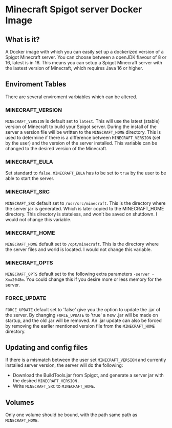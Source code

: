 # Minecraft Spigot server Docker Image
## What is it?
A Docker image with which you can easily set up a dockerized version of a Spigot Minecraft server. You can choose between a openJDK flavour of 8 or 16, latest is in 16. This means you can setup a Spigot Minecraft server with the lastest version of Minecraft, which requires Java 16 or higher.


## Enviroment Tables
There are several enviroment varbiables which can be altered.

### MINECRAFT_VERSION
`MINECRAFT_VERSION` is default set to `latest`. This will use the latest (stable) version of Minecraft to build your Spigot server. During the install of the server a version file will be written to the `MINECRAFT_HOME` directory. This is used to determine if there is a difference between `MINECRAFT_VERSION` (set by the user) and the version of the server installed. This variable can be changed to the desired version of the Minecraft.

### MINECRAFT_EULA
Set standard to `false`. `MINECRAFT_EULA` has to be set to `true` by the user to be able to start the server.

### MINECRAFT_SRC
`MINECRAFT_SRC` default set to `/usr/src/minecraft`. This is the directory where the server jar is generated. Which is later copied to the MINECRAFT_HOME directory. This directory is stateless, and won't be saved on shutdown. I would not change this variable.

### MINECRAFT_HOME
`MINECRAFT_HOME` default set to `/opt/minecraft`. This is the directory where the server files and world is located. I would not change this variable.

### MINECRAFT_OPTS
`MINECRAFT_OPTS` default set to the following extra parameters `-server -Xmx2048m`. You could change this if you desire more or less memory for the server.

### FORCE_UPDATE
`FORCE_UPDATE` default set to 'false' give you the option to update the .jar of the server. By changing `FORCE_UPDATE` to 'true' a new .jar will be made on startup, and the old .jar will be removed. An .jar update can also be forced by removing the earlier mentioned version file from the `MINECRAFT_HOME` directory. 

## Updating and config files
If there is a mismatch between the user set `MINECRAFT_VERSION` and currently installed server version, the server will do the following:
- Download the BuildTools.jar from Spigot, and generate a server jar with the desired `MINECRAFT_VERSION` .
- Write `MINECRAFT_SRC` to `MINECRAFT_HOME`.

## Volumes
Only one volume should be bound, with the path same path as `MINECRAFT_HOME`.